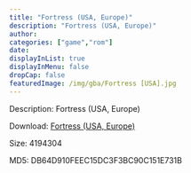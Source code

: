 ```yaml
---
title: "Fortress (USA, Europe)"
description: "Fortress (USA, Europe)"
author: 
categories: ["game","rom"]
date: 
displayInList: true
displayInMenu: false
dropCap: false
featuredImage: /img/gba/Fortress [USA].jpg
---
```


Description: Fortress (USA, Europe)

Download: <a style="text-decoration:underline;" href="https://mega.nz/#!jXQQkaqB!t4cl7j6CJtpp8uqqLmSKuws4PlTtItbnZFyl7iTJl7I" target = "_blank" rel = "nofollow" > Fortress (USA, Europe)</a>

Size: 4194304

MD5: DB64D910FEEC15DC3F3BC90C151E731B

